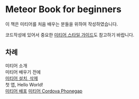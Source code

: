 Meteor Book for beginners
====================

이 책은 미티어를 처음 배우는 분들을 위하여 작성하였습니다.

코드작성에 있어서 중요한 [미티어 스타일 가이드](https://github.com/MeteorKorea/meteor-book-beginner/wiki/%EB%AF%B8%ED%8B%B0%EC%96%B4-%EC%8A%A4%ED%83%80%EC%9D%BC-%EA%B0%80%EC%9D%B4%EB%93%9C)도 참고하기 바랍니다.  

## 차례
미티어 소개  
미티어 배우기 전에   
[미티어 설치, 삭제](https://github.com/MeteorKorea/meteor-book-beginner/wiki/%EB%AF%B8%ED%8B%B0%EC%96%B4-%EC%84%A4%EC%B9%98,-%EC%82%AD%EC%A0%9C)  
첫 앱, Hello World!  
[미티어 배포](https://github.com/MeteorKorea/meteor-book-beginner/blob/master/meteor-deploy.md)
[미티어 Cordova Phonegap](https://github.com/MeteorKorea/meteor-book-beginner/blob/master/cordova.md)
